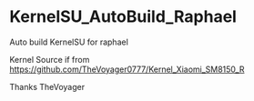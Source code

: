# KernelSU_AutoBuild_Raphael
 Auto build KernelSU for raphael
 
 Kernel Source if from https://github.com/TheVoyager0777/Kernel_Xiaomi_SM8150_R
 
 Thanks TheVoyager
